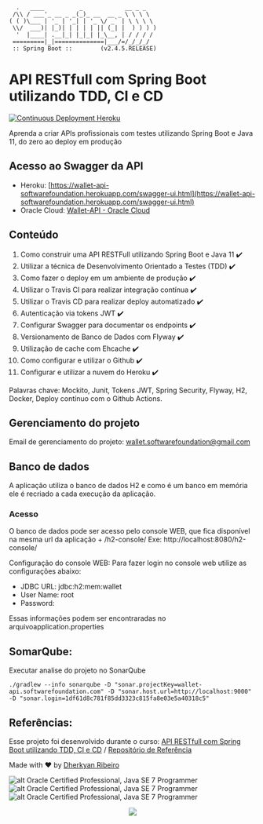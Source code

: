 ```
  .   ____          _            __ _ _
 /\\ / ___'_ __ _ _(_)_ __  __ _ \ \ \ \
( ( )\___ | '_ | '_| | '_ \/ _` | \ \ \ \
 \\/  ___)| |_)| | | | | || (_| |  ) ) ) )
  '  |____| .__|_| |_|_| |_\__, | / / / /
 =========|_|==============|___/=/_/_/_/
 :: Spring Boot ::        (v2.4.5.RELEASE)
```

# API RESTfull com Spring Boot utilizando TDD, CI e CD
[![Continuous Deployment Heroku](https://github.com/softwarefoundation/wallet-api/actions/workflows/continuos-deployment-heroku.yml/badge.svg?branch=main)](https://github.com/softwarefoundation/wallet-api/actions/workflows/continuos-deployment-heroku.yml)

Aprenda a criar APIs profissionais com testes utilizando Spring Boot e Java 11, do zero ao deploy em produção

## Acesso ao Swagger da API
- Heroku: [https://wallet-api-softwarefoundation.herokuapp.com/swagger-ui.html](https://wallet-api-softwarefoundation.herokuapp.com/swagger-ui.html)
- Oracle Cloud: [Wallet-API - Oracle Cloud](http://168.138.146.138:8080/swagger-ui.html)


## Conteúdo
1. Como construir uma API RESTFull utilizando Spring Boot e Java 11 :heavy_check_mark:
2. Utilizar a técnica de Desenvolvimento Orientado a Testes (TDD) :heavy_check_mark:
3. Como fazer o deploy em um ambiente de produção :heavy_check_mark:
4. Utilizar o Travis CI para realizar integração contínua :heavy_check_mark:
5. Utilizar o Travis CD para realizar deploy automatizado :heavy_check_mark:
6. Autenticação via tokens JWT :heavy_check_mark:
7. Configurar Swagger para documentar os endpoints :heavy_check_mark:
8. Versionamento de Banco de Dados com Flyway :heavy_check_mark:
9. Utilização de cache com Ehcache :heavy_check_mark:
10. Como configurar e utilizar o Github :heavy_check_mark:
11. Configurar e utilizar a nuvem do Heroku :heavy_check_mark:

Palavras chave: Mockito, Junit, Tokens JWT, Spring Security, Flyway, H2, Docker, Deploy contínuo com o Github Actions.

## Gerenciamento do projeto
Email de gerenciamento do projeto: wallet.softwarefoundation@gmail.com

## Banco de dados
A aplicação utiliza o banco de dados H2 e como é um banco em memória ele é recriado a cada execução da aplicação.
  
### Acesso
  O banco de dados pode ser acesso pelo console WEB, que fica disponível na mesma url da aplicação + /h2-console/ Exe: http://localhost:8080/h2-console/ 

Configuração do console WEB: Para fazer login no console web utilize as configurações abaixo:
* JDBC URL: jdbc:h2:mem:wallet
* User Name: root
* Password:

Essas informações podem ser encontraradas no arquivoapplication.properties

## SomarQube:

Executar analise do projeto no SonarQube
```
./gradlew --info sonarqube -D "sonar.projectKey=wallet-api.softwarefoundation.com" -D "sonar.host.url=http://localhost:9000" -D "sonar.login=1df61d8c781f85dd3323c815fa8e03e5a40318c5"

```

## Referências:

Esse projeto foi desenvolvido durante o curso: [API RESTfull com Spring Boot utilizando TDD, CI e CD](https://www.udemy.com/course/api-restfull-com-spring-boot-utilizando-tdd-ci-e-cd/ ) /  [Repositório de Referência](https://github.com/vitoralves/walletAPI)


Made with :heart: by [Dherkyan Ribeiro](https://www.credly.com/users/dherkyan-ribeiro-da-silva/badges)


![alt Oracle Certified Professional, Java SE 7 Programmer](https://images.credly.com/size/110x110/images/12bddaac-9b71-43fd-a81e-71ebd144ee52/BADGES_FINAL_PSM-I_600.png)
![alt Oracle Certified Professional, Java SE 7 Programmer](https://images.credly.com/size/110x110/images/9956323d-90eb-4a7a-9fc6-4750ce433d3a/Oracle-Certification-badge_OC-Associate600X600.png)
![alt Oracle Certified Professional, Java SE 7 Programmer](https://images.credly.com/size/110x110/images/3661e48f-ee1c-47fc-a474-b84fca370a19/Oracle-Certification-badge_OC-Professional600X600.png)


<p align="center">
	<a href="">
		<img src="https://i.imgur.com/BlmTWPV.png">
	</a>
</p>

